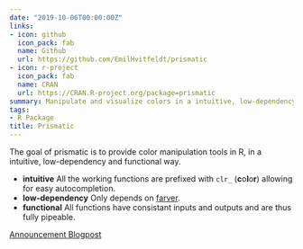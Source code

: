 ```yaml
---
date: "2019-10-06T00:00:00Z"
links:
- icon: github
  icon_pack: fab
  name: Github
  url: https://github.com/EmilHvitfeldt/prismatic
- icon: r-project
  icon_pack: fab
  name: CRAN
  url: https://CRAN.R-project.org/package=prismatic
summary: Manipulate and visualize colors in a intuitive, low-dependency and functional way
tags:
- R Package
title: Prismatic
---
```


The goal of prismatic is to provide color manipulation tools in R, in a
intuitive, low-dependency and functional way.

  - **intuitive** All the working functions are prefixed with `clr_` (**c**o**l**o**r**) allowing for easy autocompletion.
  - **low-dependency** Only depends on [farver](https://github.com/thomasp85/farver).
  - **functional** All functions have consistant inputs and outputs and are thus fully pipeable.

[Announcement Blogpost](hvitfeldt.me/blog/manipulating-colors-with-prismatic/)
